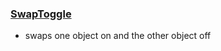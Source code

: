 ### [SwapToggle](https://github.com/ChildoftheBeast/Udon/tree/master/Basics/UI/toggle/SwapToggle)
-  swaps one object on and the other object off
